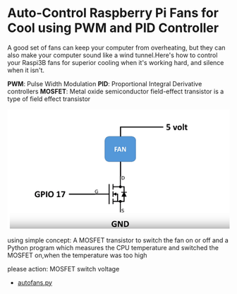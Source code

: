 # Auto-Control Raspberry Pi Fans for Cool using PWM and PID Controller

A good set of fans can keep your computer from overheating, but they can also make your computer sound like a wind tunnel.Here's how to control your Raspi3B fans for superior cooling when it's working hard, and silence when it isn't.

**PWM**: Pulse Width Modulation
**PID**: Proportional Integral Derivative controllers
**MOSFET**: Metal oxide semiconductor field-effect transistor is a type of field effect transistor

![autofans.png](/imgs/raspberrypi/autofans.png?raw=true)

using simple concept: A MOSFET transistor to switch the fan on or off and a Python program which measures the CPU temperature and switched the MOSFET on,when the temperature was too high

please action: MOSFET switch voltage 

- [autofans.py](/root/raspberrypi/RaspberryPiPrj/AutoControlFans/autofans.py)

